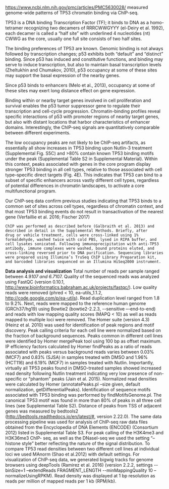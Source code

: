 https://www.ncbi.nlm.nih.gov/pmc/articles/PMC5630028/ measured genome-wide patterns of TP53 chromatin binding via ChIP-seq.

TP53 is a DNA binding Transcription Factor (TF); it binds to DNA as a homo-tetramer recognizing two decamers of RRRCWWGYYY (el-Deiry et al. 1992), each decamer is called a “half site” with underlined 4 nucleotides (nt) CWWG as the core, usually one full site consists of two half sites. 

The binding preferences of TP53 are known. Genomic binding is not always followed by transcription changes; p53 exhibits both “default” and “distinct” binding. Since p53 has induced and constitutive functions, and binding may serve to induce transcription, but also to maintain basal transcription levels (Zheltukhin and Chumakov, 2010), p53 occupancy at some of these sites may support the basal expression of the nearby genes.

Since p53 binds to enhancers (Melo et al., 2013), occupancy at some of these sites may exert long distance effect on gene expression.
 
Binding within or nearby target genes involved in cell proliferation and survival enables the p53 tumor suppressor gene to regulate their transcription and cell-cycle progression. Chromatin-binding profiles reveal specific interactions of p53 with promoter regions of nearby target genes, but also with distant locations that harbor characteristics of enhancer domains. Interestingly, the ChIP-seq signals are quantitatively comparable between different experiments. 

The low occupancy peaks are not likely to be ChIP-seq artifacts, as essentially all show increases in TP53 binding upon Nutlin-3 treatment (Supplemental Fig. S5C) and >80% contain known TP53 binding motifs under the peak (Supplemental Table S2 in Supplemental Material). Within this context, peaks associated with genes in the core program display stronger TP53 binding in all cell types, relative to those associated with cell type–specific direct targets (Fig. 4E). This indicates that TP53 can bind to a subset of specific enhancers across vastly different cell types, regardless of potential differences in chromatin landscapes, to activate a core multifunctional program.

Our ChIP-seq data confirm previous studies indicating that TP53 binds to a common set of sites across cell types, regardless of chromatin context, and that most TP53 binding events do not result in transactivation of the nearest gene (Verfaillie et al. 2016; Fischer 2017)

```
ChIP was performed as described before (Galbraith et al. 2013) and described in detail in the Supplemental Methods. Briefly, after
drug or vehicle treatment, cells were cross-linked using 1% formaldehyde, washed twice with cold PBS, lysed in RIPA buffer, and cell lysates sonicated. Following immunoprecipitation with anti-TP53 antibody, immune complexes were washed, bound proteins eluted, and cross-linking reversed prior to DNA purification. Sequencing libraries were prepared using Illumina’s TruSeq ChIP Library Preparation kit, and barcoded libraries sequenced on an Illumina HiSeq2000 instrument.
```


**Data analysis and visualization**
Total number of reads per sample ranged between 4.9*107 and 6.7*107. Quality of the sequenced reads was analyzed using FastQC (version 0.10.1, http://www.bioinformatics.babraham.ac.uk/projects/fastqc/). Low quality reads were removed (phred < 10, ea-utils_1.1.2, http://code.google.com/p/ea-utils). Read duplication level ranged from 1.8 to 9.2%. Next, reads were mapped to the reference human genome (GRCh37/hg19) using Bowtie2 (bowtie2-2.2.3, --sensitive –-end-to-end) and reads with low mapping quality scores (MAPQ < 10) as well as reads mapped to multiple loci were removed. The Homer suite (version 4.3) (Heinz et al. 2010) was used for identification of peak regions and motif discovery. Peak calling criteria for each cell line were normalized based on the fraction of background sequences. Peaks common in different cell lines were identified by Homer mergePeak tool using 100 bp as offset maximum. IP efficiency factors calculated by Homer findPeaks as a ratio of reads associated with peaks versus background reads varies between 0.03%
(MCF7) and 0.83% (SJSA) in samples treated with DMSO and 1.96% (HCT116) and 6.19% (MCF7) in samples treated with Nutlin. Importantly, virtually all TP53 peaks found in DMSO-treated samples showed increased read density following Nutlin treatment indicating very low presence of non-specific or “phantom” peaks (Jain et al. 2015). Normalized read densities were calculated by Homer (annotatePeaks.pl –size given, default normalization, getDifferentialPeaks). Identification of sequence motifs associated with TP53 binding was performed by findMotifsGenome.pl. The canonical TP53 motif was found in more than 80% of peaks in all three cell lines (see Supplemental Table S2). Distance of peaks from TSS of adjacent genes was measured by bedtools2 (http://bedtools.readthedocs.io/en/latest/#, version 2.22.0). The same data processing pipeline was used for analysis of ChIP-seq raw data files obtained from the Encyclopedia of DNA Elements (ENCODE) (Consortium 2012) listed in Supplemental Table S3. For peak calling of the H3K4me3 and H3K36me3 ChIP-
seq, as well as the DNaseI-seq we used the setting “–histone style” better reflecting the nature of the signal distribution. To compare TP53 read densities between two different cell lines at individual loci we used MAnorm (Shao et al.2012) with default settings. For visualization of ChIP-seq data, we generated bigwig tracks for genome browsers using deepTools (Ramirez et al. 2016) (version 2.2.2, settings --binSize=1 –extendReads FRAGMENT_LENGTH --minMappingQuality 10 –normalizeUsingRPKM). Read density was displayed at 1 bp
resolution as reads per million of mapped reads per 1 kb (RPM/kb).
